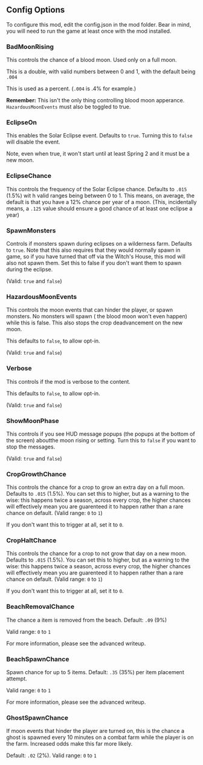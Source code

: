 ## Config Options

To configure this mod, edit the config.json in the mod folder. Bear in mind, you will need to run the game at least once with the mod installed.

### BadMoonRising

This controls the chance of a blood moon. Used only on a full moon. 

This is a double, with valid numbers between 0 and 1, with the default being `.004` 

This is used as a percent. (`.004` is .4% for example.)

**Remember:**  This isn't the only thing controlling blood moon apperance. `HazardousMoonEvents` must also be toggled to true.

### EclipseOn

This enables the Solar Eclipse event. Defaults to `true`. Turning this to `false` will disable the event.

Note, even when true, it won't start until at least Spring 2 and it must be a new moon.

### EclipseChance

This controls the frequency of the Solar Eclipse chance. Defaults to `.015` (1.5%) wit h valid ranges being between 0 to 1. This means, on average, the default is that you have a 12% chance per year of a moon.  (This, incidentally means, a `.125` value should ensure a good chance of at least one eclipse a year)

### SpawnMonsters

Controls if monsters spawn during eclipses on a wilderness farm. Defaults to `true`. Note that this also requires that they would normally spawn in game, so if you have turned that off via the Witch's House, this mod will also not spawn them.  Set this to false if you don't want them to spawn during the eclipse.

(Valid: `true` and `false`)

### HazardousMoonEvents

This controls the moon events that can hinder the player, or spawn monsters. No monsters will spawn ( the blood moon won't even happen) while this is false. This also stops the crop deadvancement on the new moon.

This defaults to `false`, to allow opt-in.

(Valid: `true` and `false`)

### Verbose

This controls if the mod is verbose to the content.

This defaults to `false`, to allow opt-in.

(Valid: `true` and `false`)

### ShowMoonPhase

This controls if you see HUD message popups (the popups at the bottom of the screen) aboutthe moon rising or setting. Turn this to `false` if you want to stop the messages.

(Valid: `true` and `false`)

### CropGrowthChance

This controls the chance for a crop to grow an extra day on a full moon. Defaults to `.015` (1.5%). You can set this to higher, but as a warning to the wise: this happens twice a season, across every crop, the higher chances will effectively mean you are guarenteed it to happen rather than a rare chance on default. (Valid range: `0` to `1`)

If you don't want this to trigger at all, set it to `0`.

### CropHaltChance

This controls the chance for a crop to not grow that day on a new moon. Defaults to `.015` (1.5%). You can set this to higher, but as a warning to the wise: this happens twice a season, across every crop, the higher chances will effectively mean you are guarenteed it to happen rather than a rare chance on default. (Valid range: `0` to `1`)

If you don't want this to trigger at all, set it to `0`.

### BeachRemovalChance

 The chance a item is removed from the beach. Default: `.09` (9%) 

Valid range: `0` to `1`

For more information, please see the advanced writeup.

### BeachSpawnChance

Spawn chance for up to 5 items. Default: `.35` (35%) per item placement attempt.

Valid range: `0` to `1`

For more information, please see the advanced writeup.

### GhostSpawnChance

If moon events that hinder the player are turned on, this is the chance a ghost is spawned every 10 minutes on a combat farm while the player is on the farm.    Increased odds make this far more likely.

Default: `.02` (2%). Valid range: `0` to `1`
